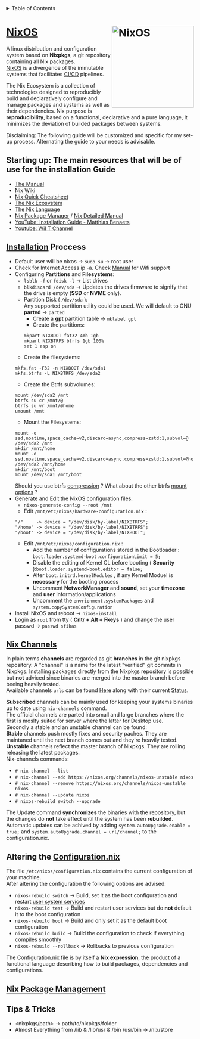 <!-- TABLE OF CONTENTS -->
<details>
  <summary>Table of Contents</summary>
  <ol>
    <li><a href="#nixos">NixOS</a></li>
    <li><a href="#starting-up-the-main-resources-that-will-be-of-use-for-the-installation-guide">Documentation</a></li>
    <li><a href="#installation-proccess">Installation</a></li>
  </ol>
</details>

# [NixOS](https://nixos.wiki/) [<img src="https://nixos.org/logo/nixos-logo-only-hires.png" width="220" align="right" alt="NixOS">](https://nixos.org)
A linux distribution and configuration system based on **Nixpkgs**, a git repository containing all Nix packages.   
[NixOS](https://stelligent.com/2017/07/11/introduction-to-nixos/) is a divergence of the immutable systems that facilitates [CI/CD](https://www.redhat.com/en/topics/devops/what-cicd-pipeline) pipelines.  
  
The Nix Ecosystem is a collection of technologies designed to reproducibly build and declaratively configure and manage packages and systems as well as their dependencies.
Nix purpose is **reproducibility**, based on a functional, declarative and a pure language, it minimizes the deviation of builded packages between systems.    
  
Disclaiming: The following guide will be customized and specific for my set-up process.  Alternating the guide to your needs is advisable. 

## Starting up: The main resources that will be of use for the installation Guide
 
* [The Manual](https://nixos.org/manual/nixos/stable/index.html#nixos-manual)
* [Nix Wiki](https://nixos.wiki)
* [Nix Quick Cheatsheet](https://nixos.wiki/wiki/Cheatsheet)
* [The Nix Ecosystem](https://nixos.wiki/wiki/Nix_Ecosystem)
* [The Nix Language](https://nixos.wiki/wiki/Overview_of_the_Nix_Language)
* [Nix Package Manager](https://nixos.wiki/wiki/Nix_package_manager) / [Nix Detailed Manual](https://nixos.org/manual/nix/stable/)
* [YouTube: Installation Guide - Matthias Benaets](https://www.youtube.com/watch?v=AGVXJ-TIv3Y)
* [Youtube: Wil T Channel](https://www.youtube.com/user/wilfridtaylor)

## [Installation](https://nixos.org/manual/nixos/stable/index.html#sec-installation) Proccess

* Default user will be nixos -> `sudo su` -> root user
* Check for Internet Access ip -a. Check [Manual](https://nixos.org/manual/nixos/stable/index.html#sec-installation-booting-networking) for Wifi support
* Configuring **Partitions** and **Filesystems**:
	* `lsblk -f` or `fdisk -l` -> List drives  
	* `blkdiscard /dev/sda` -> Updates the drives firmware to signify that the drive is empty (**SSD** or **NVME** only).  
  	* Partition Disk ( `/dev/sda` ):    
          Any supported partition utility could be used. We will default to GNU **parted** -> `parted`  
		* Create a **gpt** partition table -> `mklabel gpt`
		* Create the partitions:  
		```
		mkpart NIXBOOT fat32 4mb 1gb  
		mkpart NIXBTRFS btrfs 1gb 100%
		set 1 esp on
		```
	* Create the filesystems:
	```
	mkfs.fat -F32 -n NIXBOOT /dev/sda1
	mkfs.btrfs -L NIXBTRFS /dev/sda2
	```
	* Create the Btrfs subvolumes:
	```
	mount /dev/sda2 /mnt
	btrfs su cr /mnt/@
	btrfs su vr /mnt/@home
	umount /mnt
	```
	* Mount the Filesystems:
	```
	mount -o ssd,noatime,space_cache=v2,discard=async,compress=zstd:1,subvol=@ /dev/sda2 /mnt
	mkdir /mnt/home
	mount -o ssd,noatime,space_cache=v2,discard=async,compress=zstd:1,subvol=@home /dev/sda2 /mnt/home
	mkdir /mnt/boot
	mount /dev/sda1 /mnt/boot
	```
	Should you use btrfs [compression](https://www.reddit.com/r/btrfs/comments/kul2hh/btrfs_performance/) ? What about the other btrfs [mount options](https://btrfs.readthedocs.io/en/latest/btrfs-man5.html) ?
* Generate and Edit the NixOS configuration files:
	* `nixos-generate-config --root /mnt`
	* Edit `/mnt/etc/nixos/hardware-configuration.nix` :
	```
	"/"     -> device = "/dev/disk/by-label/NIXBTRFS";
	"/home" -> device = "/dev/disk/by-label/NIXBTRFS";
	"/boot" -> device = "/dev/disk/by-label/NIXBOOT";
	```
	* Edit `/mnt/etc/nixos/configuration.nix` :
		* Add the number of configurations stored in the Bootloader : `boot.loader.systemd-boot.configurationLimit = 5;`
		* Disable the editing of Kernel CL before booting ( **Security** ):`boot.loader.systemd-boot.editor = false;`
		* Alter `boot.initrd.kernelModules` , if any Kernel Moduel is **necessary** for the booting process
		* Uncomment **NetworkManager** and **sound**, set your **timezone** and **user** information/applications
		* Uncomment the `envrionment.systemPackages` and `system.copySystemConfiguration`
* Install NixOS and reboot -> `nixos-install`
* Login as `root` from tty ( **Cntr + Alt + Fkeys** ) and change the user passwd -> `passwd sfikas`

## [Nix Channels](https://nixos.wiki/wiki/Nix_channels)  
In plain terms **channels** are regarded as git **branches** in the git nixpkgs repository. A "channel" is a name for the latest "verified" git commits
in Nixpkgs. Installing packages directly from the Nixpkgs repository is possible but **not** adviced since binaries are merged into the master
branch before beeing heavily tested.  
Available channels `urls` can be found [Here](https://nixos.org/channels) along with their current [Status](https://status.nixos.org/).    
   
**Subscribed** channels can be mainly used for keeping your systems binaries up to date using `nix-channels` command.  
The official channels are parted into small and large branches where the first is moslty suited for server where the latter for Desktop use.  
Secondly a stable and an unstable channel can be found:   
**Stable** channels push mostly fixes and security paches. They are maintaned until the next branch comes out and they're heavily tested.  
**Unstable** channels reflect the master branch of Nixpkgs. They are rolling releasing the latest packages.  
Nix-channels commands:
* `# nix-channel --list`
* `# nix-channel --add https://nixos.org/channels/nixos-unstable nixos`
* `# nix-channel --remove https://nixos.org/channels/nixos-unstable nixos`
* `# nix-channel --update nixos`
* `# nixos-rebuild switch --upgrade`  
  
The Update command **synchronizes** the binaries with the repository, but the changes do **not** take effect until the system has been **rebuilded**.  
Automatic updates can be achived by adding `system.autoUpgrade.enable = true;` and `system.autoUpgrade.channel = url/channel;` to the configuration.nix.

## Altering the [Configuration.nix](https://nixos.org/manual/nixos/stable/index.html#ch-configuration)
The file `/etc/nixos/configuration.nix` contains the current configuration of your machine.  
After altering the configuration the following options are advised:  
* `nixos-rebuild switch` -> Build, set it as the boot configuration and restart [user system services](https://nixos.org/manual/nixos/stable/options.html#opt-systemd.user.services)
* `nixos-rebuild test`   -> Build and restart user services but do **not** default it to the boot configuration
* `nixos-rebuild boot`   -> Build and only set it as the default boot configuration
* `nixos-rebuild build`  -> Build the configuration to check if everything compiles  smoothly
* `nixos-rebuild --rollback` -> Rollbacks to previous configuration  
  
The Configuration.nix file is by itself a **Nix expression**, the product of a functional language describing how to build packages, dependencies and configurations.  

	
## [Nix Package Management](https://nixos.wiki/wiki/Nix_package_manager)  


## Tips & Tricks
* <nixpkgs/path> -> path/to/nixpkgs/folder
* Almost Everything from /lib & /lib/usr & /bin /usr/bin -> /nix/store
	
				
